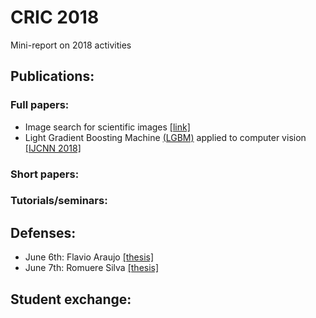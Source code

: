 # CRIC 2018
Mini-report on 2018 activities

## Publications:

### Full papers:
- Image search for scientific images [[link]](https://www.sciencedirect.com/science/article/pii/S0957417418302987)
- Light Gradient Boosting Machine [(LGBM)](https://medium.com/@pushkarmandot/https-medium-com-pushkarmandot-what-is-lightgbm-how-to-implement-it-how-to-fine-tune-the-parameters-60347819b7fc) applied to computer vision [[IJCNN 2018]](http://www.ecomp.poli.br/~wcci2018)

### Short papers:


### Tutorials/seminars:

## Defenses:
- June 6th: Flavio Araujo [[thesis]](https://github.com/dani-lbnl/cric2018/thesis/flaviothesis.pdf)
- June 7th: Romuere Silva [[thesis]](https://github.com/dani-lbnl/cric2018/thesis/romuerethesis.pdf)

## Student exchange:
